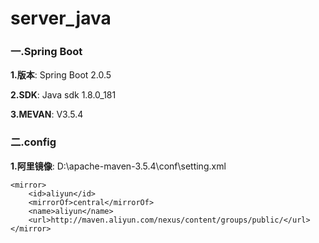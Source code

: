 # server_java
### 一.Spring Boot

**1.版本**: Spring Boot 2.0.5

**2.SDK**: Java sdk 1.8.0_181

**3.MEVAN**: V3.5.4

### 二.config

**1.阿里镜像**: D:\apache-maven-3.5.4\conf\setting.xml

```
<mirror>
    <id>aliyun</id>
    <mirrorOf>central</mirrorOf>
    <name>aliyun</name>
    <url>http://maven.aliyun.com/nexus/content/groups/public/</url>
</mirror>
```

